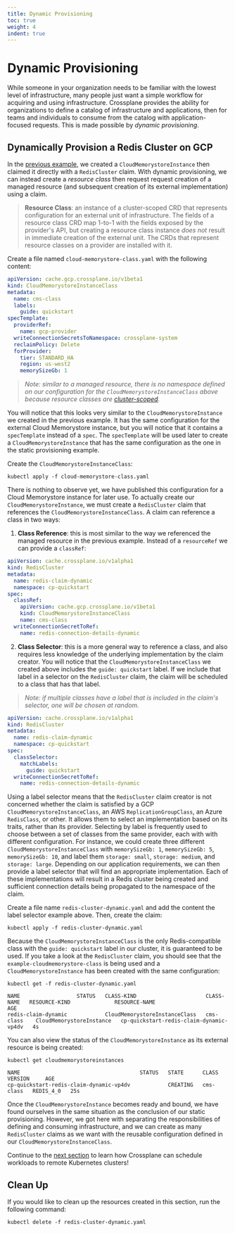 ```yaml
---
title: Dynamic Provisioning
toc: true
weight: 4
indent: true
---
```


# Dynamic Provisioning

While someone in your organization needs to be familiar with the lowest level of
infrastructure, many people just want a simple workflow for acquiring and using
infrastructure. Crossplane provides the ability for organizations to define a
catalog of infrastructure and applications, then for teams and individuals to
consume from the catalog with application-focused requests. This is made
possible by *dynamic provisioning*.

## Dynamically Provision a Redis Cluster on GCP

In the [previous example], we created a `CloudMemorystoreInstance`
then claimed it directly with a `RedisCluster` claim. With dynamic provisioning,
we can instead create a *resource class* then request request creation of a
managed resource (and subsequent creation of its external implementation) using
a claim.

> **Resource Class**: an instance of a cluster-scoped CRD that represents
> configuration for an external unit of infrastructure. The fields of a resource
> class CRD map 1-to-1 with the fields exposed by the provider's API, but
> creating a resource class instance *does not* result in immediate creation of
> the external unit. The CRDs that represent resource classes on a provider are
> installed with it.

Create a file named `cloud-memorystore-class.yaml` with the following content:

```yaml
apiVersion: cache.gcp.crossplane.io/v1beta1
kind: CloudMemorystoreInstanceClass
metadata:
  name: cms-class
  labels:
    guide: quickstart
specTemplate:
  providerRef:
    name: gcp-provider
  writeConnectionSecretsToNamespace: crossplane-system
  reclaimPolicy: Delete
  forProvider:
    tier: STANDARD_HA
    region: us-west2
    memorySizeGb: 1
```

> *Note: similar to a managed resource, there is no namespace defined on our
> configuration for the `CloudMemorystoreInstanceClass` above because resource
> classes are
> [cluster-scoped].*

You will notice that this looks very similar to the
`CloudMemorystoreInstance` we created in the previous example. It has the
same configuration for the external Cloud Memorystore instance, but you will
notice that it contains a `specTemplate` instead of a `spec`. The `specTemplate`
will be used later to create a `CloudMemorystoreInstance` that has the same
configuration as the one in the static provisioning example.

Create the `CloudMemorystoreInstanceClass`:

```
kubectl apply -f cloud-memorystore-class.yaml
```

There is nothing to observe yet, we have published this configuration for a
Cloud Memorystore instance for later use. To actually create our
`CloudMemorystoreInstance`, we must create a `RedisCluster` claim that
references the `CloudMemorystoreInstanceClass`. A claim can reference a class in
two ways:

1. **Class Reference**: this is most similar to the way we referenced the
   managed resource in the previous example. Instead of a `resourceRef` we can
   provide a `classRef`:

```yaml
apiVersion: cache.crossplane.io/v1alpha1
kind: RedisCluster
metadata:
  name: redis-claim-dynamic
  namespace: cp-quickstart
spec:
  classRef:
    apiVersion: cache.gcp.crossplane.io/v1beta1
    kind: CloudMemorystoreInstanceClass
    name: cms-class
  writeConnectionSecretToRef:
    name: redis-connection-details-dynamic
```

2. **Class Selector**: this is a more general way to reference a class, and also
   requires less knowledge of the underlying implementation by the claim
   creator. You will notice that the `CloudMemorystoreInstanceClass` we created
   above includes the `guide: quickstart` label. If we include that label in a
   selector on the `RedisCluster` claim, the claim will be scheduled to a class
   that has that label.

> *Note: if multiple classes have a label that is included in the claim's
> selector, one will be chosen at random.*

```yaml
apiVersion: cache.crossplane.io/v1alpha1
kind: RedisCluster
metadata:
  name: redis-claim-dynamic
  namespace: cp-quickstart
spec:
  classSelector:
    matchLabels:
      guide: quickstart
  writeConnectionSecretToRef:
    name: redis-connection-details-dynamic
```

Using a label selector means that the `RedisCluster` claim creator is not
concerned whether the claim is satisfied by a GCP
`CloudMemorystoreInstanceClass`, an AWS `ReplicationGroupClass`, an Azure
`RedisClass`, or other. It allows them to select an implementation based on its
traits, rather than its provider. Selecting by label is frequently used to
choose between a set of classes from the same provider, each with with different
configuration. For instance, we could create three different
`CloudMemorystoreInstanceClass` with `memorySizeGb: 1`, `memorySizeGb: 5`,
`memorySizeGb: 10`, and label them `storage: small`, `storage: medium`, and
`storage: large`. Depending on our application requirements, we can then provide
a label selector that will find an appropriate implementation. Each of these
implementations will result in a Redis cluster being created and sufficient
connection details being propagated to the namespace of the claim.

Create a file name `redis-cluster-dynamic.yaml` and add the content the label
selector example above. Then, create the claim:

```
kubectl apply -f redis-cluster-dynamic.yaml
```

Because the `CloudMemorystoreInstanceClass` is the only Redis-compatible class
with the `guide: quickstart` label in our cluster, it is guaranteed to be used.
If you take a look at the `RedisCluster` claim, you should see that the
`example-cloudmemorystore-class` is being used and a `CloudMemorystoreInstance`
has been created with the same configuration:

```
kubectl get -f redis-cluster-dynamic.yaml
```

```
NAME                  STATUS   CLASS-KIND                      CLASS-NAME   RESOURCE-KIND              RESOURCE-NAME                             AGE
redis-claim-dynamic            CloudMemorystoreInstanceClass   cms-class    CloudMemorystoreInstance   cp-quickstart-redis-claim-dynamic-vp4dv   4s
```

You can also view the status of the `CloudMemorystoreInstance` as its external
resource is being created:

```
kubectl get cloudmemorystoreinstances
```

```
NAME                                      STATUS   STATE      CLASS       VERSION     AGE
cp-quickstart-redis-claim-dynamic-vp4dv            CREATING   cms-class   REDIS_4_0   25s
```

Once the `CloudMemorystoreInstance` becomes ready and bound, we have found
ourselves in the same situation as the conclusion of our static provisioning.
However, we got here with separating the responsibilities of defining and
consuming infrastructure, and we can create as many `RedisCluster` claims as we
want with the reusable configuration defined in our
`CloudMemorystoreInstanceClass`.

Continue to the [next section] to learn how Crossplane can
schedule workloads to remote Kubernetes clusters!

## Clean Up

If you would like to clean up the resources created in this section, run the
following command:

```
kubectl delete -f redis-cluster-dynamic.yaml
```

<!-- Named Links -->

[previous example]: static.md
[cluster-scoped]: https://kubernetes.io/docs/tasks/access-kubernetes-api/custom-resources/custom-resource-definitions/#create-a-customresourcedefinition
[next section]: workload.md
